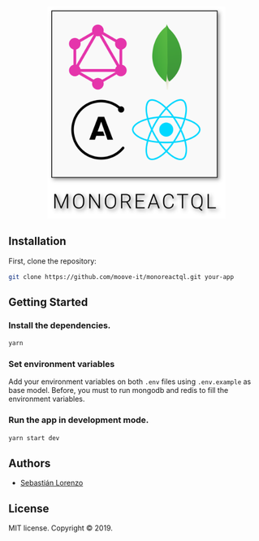 <p align="center">
  <img width="350" src="https://github.com/moove-it/monoreactql/blob/master/media/monoreactql.png?raw=true" alt="Logo"/>
</p>

## Installation

First, clone the repository:

```bash
git clone https://github.com/moove-it/monoreactql.git your-app
```

## Getting Started

### Install the dependencies.

```bash
yarn
```

### Set environment variables

Add your environment variables on both `.env` files using `.env.example` as base model.
Before, you must to run mongodb and redis to fill the environment variables.

### Run the app in development mode.

```bash
yarn start dev
```

## Authors

- [Sebastián Lorenzo](https://github.com/slorenzo)


## License

MIT license. Copyright © 2019.
